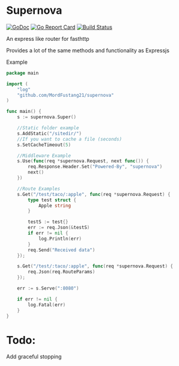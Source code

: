 # Supernova
[![GoDoc](https://godoc.org/github.com/MordFustang21/supernova?status.svg)](https://godoc.org/github.com/MordFustang21/supernova)
[![Go Report Card](https://goreportcard.com/badge/github.com/mordfustang21/supernova)](https://goreportcard.com/report/github.com/mordfustang21/supernova)
[![Build Status](https://travis-ci.org/MordFustang21/supernova.svg?branch=master)](https://travis-ci.org/MordFustang21/supernova)

An express like router for fasthttp

Provides a lot of the same methods and functionality as Expressjs

Example
```go
package main

import (
	"log"
	"github.com/MordFustang21/supernova"
)

func main() {
	s := supernova.Super()

	//Static folder example
	s.AddStatic("/sitedir/")
	//If you want to cache a file (seconds)
	s.SetCacheTimeout(5)

	//Middleware Example
	s.Use(func(req *supernova.Request, next func()) {
		req.Response.Header.Set("Powered-By", "supernova")
		next()
	})

	//Route Examples
	s.Get("/test/taco/:apple", func(req *supernova.Request) {
		type test struct {
			Apple string
		}

		testS := test{}
		err := req.Json(&testS)
		if err != nil {
			log.Println(err)
		}
		req.Send("Received data")
	});

	s.Get("/test/:taco/:apple", func(req *supernova.Request) {
		req.Json(req.RouteParams)
	});

	err := s.Serve(":8080")

	if err != nil {
		log.Fatal(err)
	}
}
```
# Todo:
Add graceful stopping
